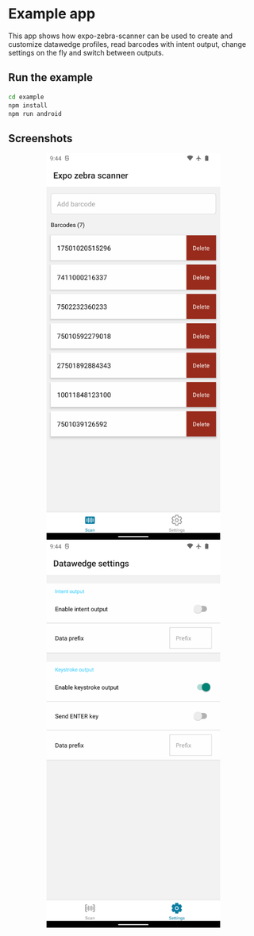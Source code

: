 # Example app

This app shows how expo-zebra-scanner can be used to create and customize datawedge profiles, read barcodes with intent output, change settings on the fly and switch between outputs.

## Run the example

```bash
cd example
npm install
npm run android
```

## Screenshots

<p align="center">
  <img src="screenshots/Example1.png" alt="Example app" width="350"/>
  <img src="screenshots/Example2.png" alt="Example app" width="350"/>
</p>

